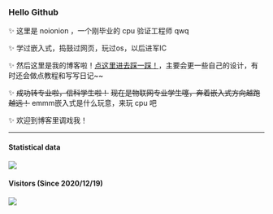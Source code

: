 ### Hello Github

<!--
**2X-ercha/2X-ercha** is a ✨ _special_ ✨ repository because its `README.md` (this file) appears on your GitHub profile.

Here are some ideas to get you started:

- 🔭 I’m currently working on ...
- 🌱 I’m currently learning ...
- 👯 I’m looking to collaborate on ...
- 🤔 I’m looking for help with ...
- 💬 Ask me about ...
- 📫 How to reach me: ...
- 😄 Pronouns: ...
- ⚡ Fun fact: ...
-->

✨ 这里是 noionion ，一个刚毕业的 cpu 验证工程师 qwq

✨ 学过嵌入式，捣鼓过网页，玩过os，以后进军IC

✨ 然后这里是我的博客啦！[点这里进去踩一踩！](https://noionion.top)，主要会更一些自己的设计，有时还会做点教程和写写日记~~

✨ ~~成功转专业啦，信科学生啦！~~ ~~现在是物联网专业学生噻，奔着嵌入式方向越跑越远！~~ emmm嵌入式是什么玩意，来玩 cpu 吧

✨ 欢迎到博客里调戏我！

--------

#### Statistical data

<img align="right" src="https://github-readme-stats.vercel.app/api/top-langs/?username=2X-ercha&layout=compact&langs_count=8&hide_title=true&hide_border=true&hide=css,stylus,html,javascript,pug" alt="">

![](https://github-readme-stats.vercel.app/api?username=2X-ercha&show_icons=true&include_all_commits=true&hide_title=true&hide_border=true)

#### Visitors (Since 2020/12/19)

![](https://count.getloli.com/get/@2X-ercha?theme=gelbooru)
